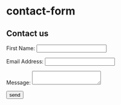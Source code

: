 # contact-form
<form method="POST" action="kuileyshi-contact-form-namecheap-php45.php" id="contact-form">
<h2>Contact us</h2>
<p><label>First Name:</label> <input name="name" type="text" /></p>
<p><label>Email Address:</label> <input style="cursor: pointer;" name="email" type="text" /></p>
<p><label>Message:</label> <textarea name="message"></textarea> </p>
<p><input name="sendflag" type="submit" value="send" /></p>
</form>
